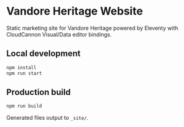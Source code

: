 # Vandore Heritage Website

Static marketing site for Vandore Heritage powered by Eleventy with CloudCannon Visual/Data editor bindings.

## Local development

```sh
npm install
npm run start
```

## Production build

```sh
npm run build
```

Generated files output to `_site/`.
